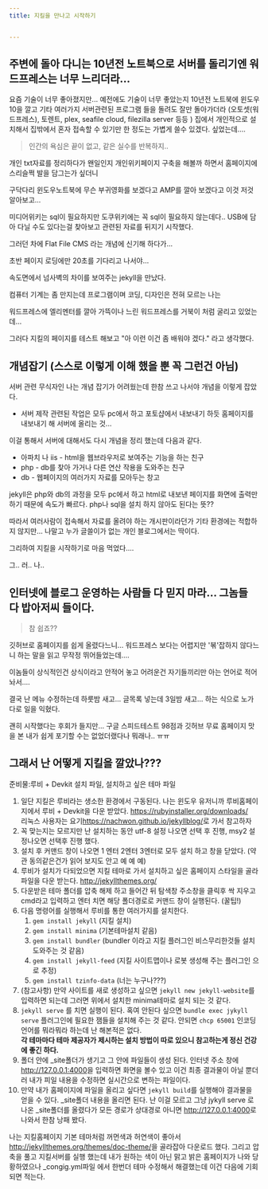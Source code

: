 ```yaml
---
title: 지킬을 만나고 시작하기


---
```


## 주변에 돌아 다니는 10년전 노트북으로 서버를 돌리기엔 워드프레스는 너무 느리더라...

요즘 기술이 너무 좋아졌지만... 예전에도 기술이 너무 좋았는지
10년전 노트북에 윈도우 10을 깔고 기타 여러가지 서버관련된 프로그램 들을 돌려도 잘만 돌아가더라 (오토셋(워드프레스), 토렌트, plex, seafile cloud, filezilla server 등등 )
집에서 개인적으로 설치해서 집밖에서 혼자 접속할 수 있기만 한 정도는 가볍게 쓸수 있겠다. 싶었는데....

>인간의 욕심은 끝이 없고, 같은 실수를 반복하지..


개인 txt자료를 정리하다가 왠일인지 개인위키페이지 구축을 해볼까 하면서 홈페이지에 스리슬쩍 발을 담그는가 싶더니

구닥다리 윈도우노트북에 무슨 부귀영화를 보겠다고 AMP를 깔아 보겠다고 이것 저것 알아보고...

미디어위키는 sql이 필요하지만 도쿠위키에는 꼭 sql이 필요하지 않는데다.. USB에 담아 다닐 수도 있다는걸 찾아보고 관련된 자료를 뒤지기 시작했다.

그러던 차에 Flat File CMS 라는 개념에 신기해 하다가...

초반 페이지 로딩에만 20초를 기다리고 나서야...

속도면에서 넘사벽의 차이를 보여주는 jekyll을 만났다.


컴퓨터 기계는 좀 만지는데 프로그램이며 코딩, 디자인은 전혀 모르는 나는

워드프레스에 엘리멘터를 깔아 가뜩이나 느린 워드프레스를 거북이 처럼 굴리고 있었는데...

그러다 지킬의 페이지를 테스트 해보고 "아 이런 이건 좀 배워야 겠다." 라고 생각했다.



## 개념잡기 (스스로 이렇게 이해 했을 뿐 꼭 그런건 아님)

서버 관련 무식자인 나는 개념 잡기가 어려웠는데 한참 쓰고 나서야 개념을 이렇게 잡았다.

  - 서버 제작 관련된 작업은 모두 pc에서 하고  포토샵에서 내보내기 하듯 홈페이지를 내보내기 해 서버에 올리는 것...

이걸 통해서 서버에 대해서도 다시 개념을 정리 했는데 다음과 같다.

  - 아파치 나 iis - html을 웹브라우저로 보여주는 기능을 하는 친구
  - php - db를 찾아 가거나 다른 연산 작용을 도와주는 친구
  - db - 웹페이지의 여러가지 자료를 모아두는 창고

jekyll은 php와 db의 과정을 모두 pc에서 하고 html로 내보낸 페이지를 화면에 출력만 하기 때문에 속도가 빠르다. php나 sql을 설치 하지 않아도 된다는 뜻??

따라서 여러사람이 접속해서 자료를 올려야 하는 개시판이라던가 기타 환경에는 적합하지 않지만... 나말고 누가 글쓸이가 없는 개인 블로그에서는 딱이다.

그리하여 지킬을 시작하기로 마음 먹었다....

그.. 러.. 나..

## 인터넷에 블로그 운영하는 사람들 다 믿지 마라... 그놈들 다 밥아저씨 들이다.

>참 쉽죠??

깃허브로 홈페이지를 쉽게 올렸다느니... 워드프레스 보다는 어렵지만 '볶'잡하지 않다느니 하는 말을 읽고 무작정 뛰어들었는데....

이놈들이 상식적인건 상식이라고 안적어 놓고 어려운건 자기들끼리만 아는 언어로 적어 놔서....

결국 난 메뉴 수정하는데 하룻밤 새고... 글목록 넣는데 3일밤 새고... 하는 식으로 노가다로 일을 익혔다.

괜히 시작했다는 후회가 들지만... 구글 스피드테스트 98점과 깃허브 무료 홈페이지 맛을 본 내가 쉽게 포기할 수는 없었더랬다나 뭐래나.. ㅠㅠ

## 그래서 난 어떻게 지킬을 깔았나???

준비물:루비 + Devkit 설치 파일, 설치하고 싶은 테마 파일

 1. 일단 지킬은 루비라는 생소한 환경에서 구동된다. 나는 윈도우 유저니까 루비홈페이지에서 루비 + Devkit을 다운 받았다. <https://rubyinstaller.org/downloads/>  
 리눅스 사용자는 요기<https://nachwon.github.io/jekyllblog/>로 가서 참고하자
 2. 꼭 맞는지는 모르지만 난 설치하는 동안 utf-8 설정 나오면 선택 후 진행, msy2 설정나오면 선택후 진행 했다.
 3. 설치 후 커맨드 창이 나오면 1 엔터 2엔터 3엔터로 모두 설치 하고 창을 닫았다. (약관 동의같은건가 읽어 보지도 안고 예 예 예)
 4. 루비가 설치가 다되었으면 지킬 테마로 가서 설치하고 싶은 홈페이지 스타일을 골라 파일을 다운 받는다. <http://jekyllthemes.org/>
 5. 다운받은 테마 폴더를 압축 해제 하고 들어간 뒤 탐색창 주소창을 클릭후 싹 지우고 cmd라고 입력하고 엔터 치면 해당 폴더경로로 커맨드 창이 실행된다. (꿀팁!)
 6. 다음 명령어를 실행해서 루비를 통한 여러가지를 설치한다.
    1. ` gem install jekyll `   (지킬 설치)
    2. ` gem install minima `   (기본테마설치 같음)
    3. `gem install bundler`  (bundler 이라고 지킬 플러그인 비스무리한것들 설치 도와주는 것 같음)
    4. `gem install jekyll-feed`  (지킬 사이트맵이나 로봇 생성해 주는 플러그인 으로 추정)
    5. `gem install tzinfo-data`  (너는 누구나???)
 7. (참고사항) 만약 사이트를 새로 생성하고 싶으면 ` jekyll new jekyll-website `를 입력하면 되는데 그러면 위에서 설치한 minima테마로 설치 되는 것 같다.
 8. `jekyll serve` 를 치면 실행이 된다. 혹여 안된다 싶으면 ` bundle exec jykyll serve ` 플러그인에 필요한 잼들을 설치해 주는 것 같다. 안되면 ` chcp 65001 ` 인코딩 언어를 뭐라뭐라 하는데 난 해본적은 없다.  
 **각 테마마다 테마 제공자가 제시하는 설치 방법이 따로 있으니 참고하는게 정신 건강에 좋긴 하다.**
 9. 폴더 안에 _site폴더가 생기고 그 안에 파일들이 생성 된다. 인터넷 주소 창에 <http://127.0.0.1:4000>을 입력하면 화면을 볼수 있고 이건 최종 결과물이 아닐 뿐더러 내가 피일 내용을 수정하면 실시간으로 변하는 파일이다.
 10. 만약 내가 홈페이지에 파일을 올리고 싶다면 `jekyll build`를 실행해야 결과물을 얻을 수 있다. _site폴더 내용을 올리면 된다. 난 이걸 모르고 그냥 jykyll serve 로 나온 _site폴더를 올렸다가 모든 경로가 상대경로 아니면 <http://127.0.0.1:4000>로 나와서 한참 낭패 봤다.


 나는 지킬홈페이지 기본 테마처럼 꺼먼색과 허연색이 좋아서 <http://jekyllthemes.org/themes/doc-theme/>을 골라잡아 다운로드 했다. 그리고 압축을 풀고 지킬서버를 실행 했는데 내가 원하는 색이 아닌 맑고 밝은 홈페이지가 나와 당황하였으나 _congig.yml파일 에서 한번더 테마 수정해서 해결했는데 이건 다음에 기회되면 적는다.
